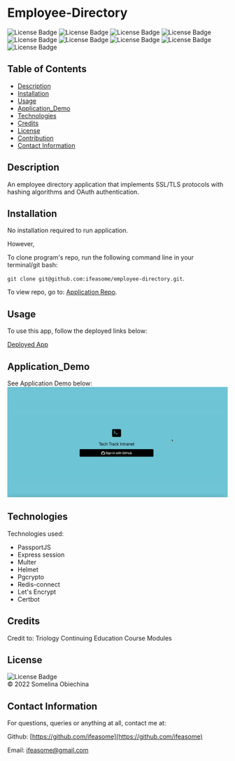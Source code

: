 # Employee-Directory
![License Badge](https://img.shields.io/badge/license-MIT-blue.svg) 
![License Badge](https://img.shields.io/badge/-RedisConnect-blueviolet)
![License Badge](https://img.shields.io/badge/-PassportJS-ff69b4)
![License Badge](https://img.shields.io/badge/-ExpressSession-yellowgreen)
![License Badge](https://img.shields.io/badge/-Multer-orange)
![License Badge](https://img.shields.io/badge/-Helmet-red)
![License Badge](https://img.shields.io/badge/-Pgcrypto-9cf)
![License Badge](https://img.shields.io/badge/-LetsEncrypt-green)
![License Badge](https://img.shields.io/badge/-Certbot-yellow)


## Table of Contents 
* [Description](#Descritpion)
* [Installation](#Installation)
* [Usage](#Usage)
* [Application_Demo](#Application_Demo)
* [Technologies](#Technologies)
* [Credits](#Credits)
* [License](#License)
* [Contribution](#Contribution)
* [Contact Information](#ContactInfo)

## Description
An employee directory application that implements SSL/TLS protocols with hashing algorithms and OAuth authentication. 


## Installation 
No installation required to run application. 

However, 

To clone program's repo, run the following command line in your terminal/git bash: 

`git clone git@github.com:ifeasome/employee-directory.git`. 

To view repo, go to: [Application Repo](https://github.com/ifeasome/employee-directory).

## Usage 
To use this app, follow the deployed links below:

[Deployed App](https://www.dev.tech-works.xyz/)

## Application_Demo 
See Application Demo below: </br>
![Demo Run](public/Demo.gif)

## Technologies
Technologies used: 
* PassportJS 
* Express session
* Multer 
* Helmet 
* Pgcrypto 
* Redis-connect 
* Let's Encrypt 
* Certbot

## Credits 
Credit to: Triology Continuing Education Course Modules </br>


## License
![License Badge](https://img.shields.io/badge/license-MIT-blue.svg) 
</br>
© 2022 Somelina Obiechina

## Contact Information 
For questions, queries or anything at all, contact me at: 

Github: [https://github.com/ifeasome](https://github.com/ifeasome) 

Email: [ifeasome@gmail.com](ifeasome@gmail.com)

